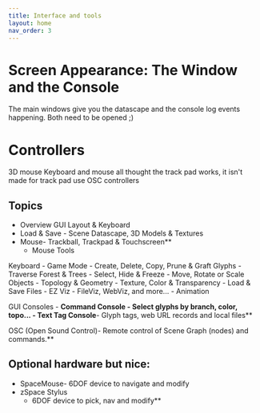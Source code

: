 ```yaml
---
title: Interface and tools
layout: home
nav_order: 3
---
```


# Screen Appearance: The Window and the Console

The main windows give you the datascape and the console log events happening.
Both need to be opened ;)


# Controllers

3D mouse
Keyboard and mouse
	all thought the track pad works, it isn't made for track pad use
OSC controllers


## Topics

- Overview GUI Layout & Keyboard
- Load & Save - Scene Datascape, 3D Models & Textures
- Mouse- Trackball, Trackpad & Touchscreen**
    - Mouse Tools

Keyboard - Game Mode
    - Create, Delete, Copy, Prune & Graft Glyphs
    - Traverse Forest & Trees
    - Select, Hide & Freeze
    - Move, Rotate or Scale Objects
    - Topology & Geometry
    - Texture, Color & Transparency
    - Load & Save Files
    - EZ Viz - FileViz, WebViz, and more...
    - Animation
 
 GUI Consoles
    - **Command Console **- Select glyphs by branch, color, topo...**
    - **Text Tag Console****- Glyph tags, web URL records and local files**

OSC (Open Sound Control)- Remote control of Scene Graph (nodes) and commands.**

## Optional hardware but nice:

- SpaceMouse- 6DOF device to navigate and modify
- zSpace Stylus 
	- 6DOF device to pick, nav and modify**


